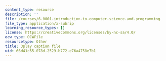 ```yaml
---
content_type: resource
description: ''
file: /courses/6-0001-introduction-to-computer-science-and-programming-in-python-fall-2016/66d41c55078d2529b772e76a4758e7b1_F-_PKUUM-qY.srt
file_type: application/x-subrip
learning_resource_types: []
license: https://creativecommons.org/licenses/by-nc-sa/4.0/
ocw_type: OCWFile
resourcetype: Other
title: 3play caption file
uid: 66d41c55-078d-2529-b772-e76a4758e7b1
---
```

